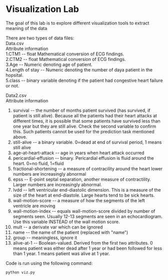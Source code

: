 # Visualization Lab #
The goal of this lab is to explore different visualization tools to extract meaning of the data

There are two types of data files:  
Data.csv  
Attribute information  
1.CTM1 -- float Mathematical conversion of ECG findings.  
2.CTM2 -- float Mathematical conversion of ECG findings.  
3.Age -- Numeric denoting age of patient.  
4.Length of stay -- Numeric denoting the number of daya patient in the hopsital.  
5.class -- binary variable denoting if the patient had congestive heart failure or not.  

Data2.csv  
Attribute information  
1. survival -- the number of months patient survived (has survived, if patient is still alive). Because all the patients had their heart attacks at different times, it is possible that some patients have survived less than one year but they are still alive. Check the second variable to confirm this. Such patients cannot be used for the prediction task mentioned above. 
2. still-alive -- a binary variable. 0=dead at end of survival period, 1 means still alive 
3. age-at-heart-attack -- age in years when heart attack occurred 
4. pericardial-effusion -- binary. Pericardial effusion is fluid around the heart. 0=no fluid, 1=fluid 
5. fractional-shortening -- a measure of contracility around the heart lower numbers are increasingly abnormal 
6. epss -- E-point septal separation, another measure of contractility. Larger numbers are increasingly abnormal. 
7. lvdd -- left ventricular end-diastolic dimension. This is a measure of the size of the heart at end-diastole. Large hearts tend to be sick hearts. 
8. wall-motion-score -- a measure of how the segments of the left ventricle are moving 
9. wall-motion-index -- equals wall-motion-score divided by number of segments seen. Usually 12-13 segments are seen in an echocardiogram. Use this variable INSTEAD of the wall motion score. 
10. mult -- a derivate var which can be ignored 
11. name -- the name of the patient (replaced with "name") 
12. group -- meaningless, ignore it 
13. alive-at-1 -- Boolean-valued. Derived from the first two attributes. 0 means patient was either dead after 1 year or had been followed for less than 1 year. 1 means patient was alive at 1 year.

Code is run using the following command:
```
python viz.py
```

